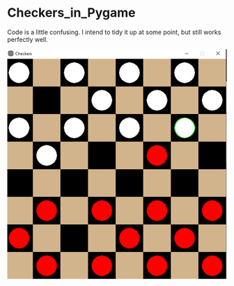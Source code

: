 # Checkers_in_Pygame
Code is a little confusing. I intend to tidy it up at some point, but still works perfectly well.

![](images/sample_game_img.png)
